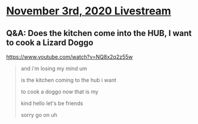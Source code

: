 # [November 3rd, 2020 Livestream](../2020-11-03.md)
## Q&A: Does the kitchen come into the HUB, I want to cook a Lizard Doggo
https://www.youtube.com/watch?v=NQ8x2q2z55w
> and i'm losing my mind um
>
> is the kitchen coming to the hub i want
>
> to cook a doggo now that is my
>
> kind hello let's be friends
>
> sorry go on uh
>
